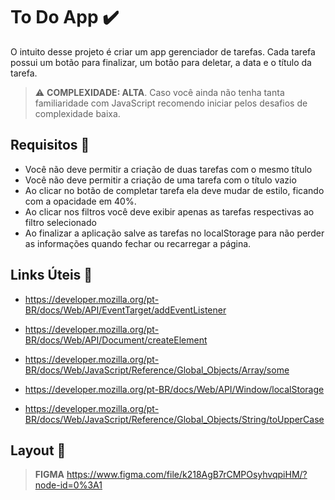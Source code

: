 # To Do App ✔️

O intuito desse projeto é criar um app gerenciador de tarefas. Cada tarefa possui um botão para finalizar, um botão para deletar, a data e o título da tarefa.

> ⚠️ **COMPLEXIDADE: ALTA**. Caso você ainda não tenha tanta familiaridade com JavaScript recomendo iniciar pelos desafios de complexidade baixa.

## Requisitos 📌

- Você não deve permitir a criação de duas tarefas com o mesmo título
- Você não deve permitir a criação de uma tarefa com o título vazio
- Ao clicar no botão de completar tarefa ela deve mudar de estilo, ficando com a opacidade em 40%.
- Ao clicar nos filtros você deve exibir apenas as tarefas respectivas ao filtro selecionado
- Ao finalizar a aplicação salve as tarefas no localStorage para não perder as informações quando fechar ou recarregar a página.

## Links Úteis 🔗

- https://developer.mozilla.org/pt-BR/docs/Web/API/EventTarget/addEventListener

- https://developer.mozilla.org/pt-BR/docs/Web/API/Document/createElement

- https://developer.mozilla.org/pt-BR/docs/Web/JavaScript/Reference/Global_Objects/Array/some

- https://developer.mozilla.org/pt-BR/docs/Web/API/Window/localStorage

- https://developer.mozilla.org/pt-BR/docs/Web/JavaScript/Reference/Global_Objects/String/toUpperCase

## Layout 🎨

> **FIGMA**
> https://www.figma.com/file/k218AgB7rCMPOsyhvqpiHM/?node-id=0%3A1



